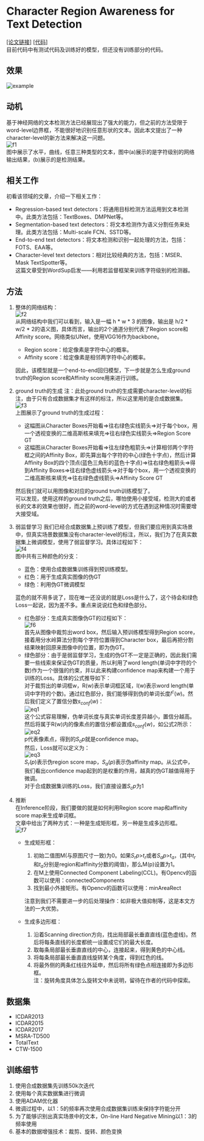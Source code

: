 # Character Region Awareness for Text Detection  
[[论文链接]](https://arxiv.org/abs/1904.01941) 
[[代码]](https://github.com/clovaai/CRAFT-pytorch)  
目前代码中有测试代码及训练好的模型，但还没有训练部分的代码。

## 效果
![example](craft_example.gif)

## 动机
基于神经网络的文本检测方法已经展现出了强大的能力，但之前的方法受限于word-level边界框，不能很好地识别任意形状的文本。因此本文提出了一种character-level的新方法来解决这一问题。  
![f1](f1.png)  
图中展示了水平，曲线，任意三种类型的文本，图中(a)展示的是字符级别的网络输出结果，(b)展示的是检测结果。

## 相关工作
初看该领域的文章，介绍一下相关工作：  
+ Regression-based text detectors：将通用目标检测方法运用到文本检测中。此类方法包括：TextBoxes、DMPNet等。
+ Segmentation-based text detectors：将文本检测作为语义分割任务来处理。此类方法包括：Multi-scale FCN、SSTD等。  
+ End-to-end text detectors：将文本检测和识别一起处理的方法，包括：FOTS、EAA等。
+ Character-level text detectors：相对比较经典的方法，包括：MSER、Mask TextSpotter等。  
这篇文章受到WordSup启发——利用若监督框架来训练字符级别的检测器。


## 方法

1. 整体的网络结构：  
    ![f2](f2.png)  
    从网络结构中我们可以看到，输入是一幅 h * w * 3 的图像，输出是 h/2 * w/2 * 2的语义图，具体而言，输出的2个通道分别代表了Region score和Affinity score。网络类似UNet，使用VGG16作为backbone。
    + Region score：给定像素是字符中心的概率。
    + Affinity score：给定像素是相邻两字符中心的概率。  

    因此，该模型就是一个end-to-end回归模型，下一步就是怎么生成ground truth的Region score和Affinity score用来进行训练。
2. ground truth的生成
    注：此处ground truth的生成需要character-level的标注，由于只有合成数据集才有这样的标注，所以这里用的是合成数据集。
    ![f3](f3.png)  
    上图展示了ground truth的生成过程：
    + 这幅图从Character Boxes开始看=>往右绿色实线箭头=>对于每个box，用一个透视变换的二维高斯核来填充=>往右绿色实线箭头=>Region Score GT
    + 这幅图从Character Boxes开始看=>往左绿色粗箭头=>计算相邻两个字符框之间的Affinity Box，即先算出每个字符的中心(绿色十字点)，然后计算Affinity Box的四个顶点(蓝色三角形的蓝色十字点)=>往右绿色粗箭头=>得到Affinity Boxes=>往右绿色虚线箭头=>对于每个box，用一个透视变换的二维高斯核来填充=>往右绿色虚线箭头=>Affinity Score GT  

    然后我们就可以用图像和对应的ground truth训练模型了。  
    可以发现，使用这样的ground truth之后，哪怕使用小接受域，检测大的或者长的文本的效果也很好，而之前的word-level的方式在遇到这种情况时需要增大接受域。
3. 弱监督学习
    我们已经合成数据集上预训练了模型，但我们要应用到真实场景中，但真实场景数据集没有character-level的标注，所以，我们为了在真实数据集上微调模型，使用了弱监督学习。具体过程如下：  
    ![f4](f4.png)  
    图中共有三种颜色的分支：
    + 蓝色：使用合成数据集训练得到预训练模型。
    + 红色：用于生成真实图像的伪GT
    + 绿色：利用伪GT微调模型  

    蓝色的就不用多说了，现在唯一还没说的就是Loss是什么了，这个待会和绿色Loss一起说，因为差不多。重点来说说红色和绿色部分。  
    + 红色部分：生成真实图像伪GT的过程如下：  
    ![f6](f6.png)  
    首先从图像中裁剪出word box，然后输入预训练模型得到Region score，接着用分水岭算法分割每个字符位置得到Character box，最后再把分割结果映射回原来图像中的位置，即为伪GT。
    + 绿色部分：由于是弱监督学习，生成的伪GT不一定是正确的，因此我们需要一些线索来保证伪GT的质量，所以利用了word length(单词中字符的个数)作为一个很强的约束，并以此来构建confidence map来构建一个用于训练的Loss。具体的公式推导如下：  
        对于裁剪出的单词框w，R(w)表示单词框区域，l(w)表示word length(单词中字符的个数)。通过红色部分，我们能够得到伪的单词长度$l^c(w)$。然后我们定义了置信分数$s_{conf}(w)$：  
        ![eq1](eq1.png)  
        这个公式容易理解，伪单词长度与真实单词长度差异越小，置信分越高。然后将属于R(w)内的像素点的置信分都设置成$s_{conf}(w)$，如公式2所示：  
        ![eq2](eq2.png)  
        p代表像素点，得到的$S_c{p}$就是confidence map。  
        然后，Loss就可以定义为：  
        ![eq3](eq3.png)  
        $S_r(p)$表示伪region score map，$S_a(p)$表示伪affinity map。从公式中，我们看出confidence map起到的是权重的作用，越真的伪GT越值得用于微调。  
        对于合成数据集训练的Loss，我们直接设置$S_c{p}$为1
4. 推断  
    在Inference阶段，我们要做的就是如何利用Region score map和affinity score map来生成单词框。  
    文章中给出了两种方式：一种是生成矩形框，另一种是生成多边形框。  
    ![f7](f7.png)  
    + 生成矩形框：  
        1. 初始二值图M(与原图尺寸一致)为0。如果$S_r{p}$>$t_r$或者$S_a{p}$>$t_a$，(其中$t_r$和$t_a$分别是region和affinity分数的阈值)，那么M(p)设置为1。
        2. 在M上使用Connected Component Labeling(CCL)。有Opencv的函数可以使用：connectedComponents
        3. 找到最小外接矩形。有Opencv的函数可以使用：minAreaRect  

        注意到我们不需要进一步的后处理操作：如非极大值抑制等，这是本文方法的一大优势。  
    + 生成多边形框：
        1. 沿着Scanning direction方向，找出局部最长垂直直线(蓝色虚线)。然后将每条直线的长度都统一设置成它们的最大长度。
        2. 取每条局部最长垂直直线的中心，连接起来，得到黄色的中心线。
        3. 将每条局部最长垂直直线旋转某个角度，得到红色的线。
        4. 将最外侧的两条红线往外延申，然后将所有绿色点相连接即为多边形框。  
        注：旋转角度具体怎么旋转文中未说明，留待在作者的代码中探索。  

## 数据集
+ ICDAR2013
+ ICDAR2015
+ ICDAR2017
+ MSRA-TD500
+ TotalText
+ CTW-1500

## 训练细节
1. 使用合成数据集先训练50k次迭代
2. 使用每个真实数据集进行微调
3. 使用ADAM优化器
4. 微调过程中，以1：5的频率再次使用合成数据集训练来保持字符能分开
5. 为了能够识别出真实场景中的文本，On-line Hard Negative Mining以1：3的频率使用
6. 基本的数据增强技术：裁剪、旋转、颜色变换
